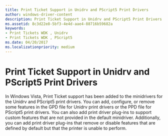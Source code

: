 ```yaml
---
title: Print Ticket Support in Unidrv and PScript5 Print Drivers
author: windows-driver-content
description: Print Ticket Support in Unidrv and PScript5 Print Drivers
ms.assetid: 8c3d22e8-5bf3-4e4d-aae4-88716b59682a
keywords:
- Print Tickets WDK , Unidrv
- Print Tickets WDK , PScript5
ms.date: 04/20/2017
ms.localizationpriority: medium
---
```


# Print Ticket Support in Unidrv and PScript5 Print Drivers


In Windows Vista, Print Ticket support has been added to the minidrivers for the Unidrv and PScript5 print drivers. You can add, configure, or remove some features in the GPD file for Unidrv print drivers or the PPD file for PScript5 print drivers. You can also add print driver plug-ins to support custom features that are not provided in the default minidriver. Additionally, you can add print driver plug-ins that remove or disable features that are defined by default but that the printer is unable to perform.

 

 




